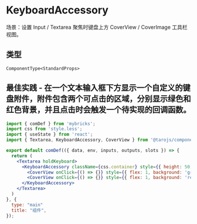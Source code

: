 # KeyboardAccessory
场景：设置 Input / Textarea 聚焦时键盘上方 CoverView / CoverImage 工具栏视图。

## 类型
```tsx
ComponentType<StandardProps>
```

## 最佳实践 - 在一个文本输入框下方显示一个自定义的键盘附件，附件包含两个可点击的区域，分别显示绿色和红色背景，并且点击时会触发一个待实现的回调函数。
```jsx file="runtime.jsx"
import { comDef } from 'mybricks';
import css from 'style.less';
import { useState } from 'react';
import { Textarea, KeyboardAccessory, CoverView } from '@tarojs/components';

export default comDef(({ data, env, inputs, outputs, slots }) => {
  return (
    <Textarea holdKeyboard>
      <KeyboardAccessory className={css.container} style={{ height: 50, background: "pink" }} >
        <CoverView onClick={() => {}} style={{ flex: 1, background: 'green' }}>1</CoverView>
        <CoverView onClick={() => {}} style={{ flex: 1, background: 'red' }}>2</CoverView>
      </KeyboardAccessory>
    </Textarea>
  )
}, {
  type: "main"
  title: "组件",
});
```